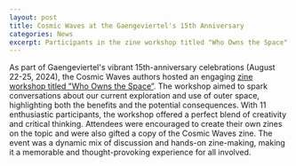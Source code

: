 ```yaml
---
layout: post
title: Cosmic Waves at the Gaengeviertel's 15th Anniversary
categories: News
excerpt: Participants in the zine workshop titled "Who Owns the Space" received copies of the "Cosmic Waves" zine during the Gaengeviertel's 15th-anniversary celebrations, held from August 22-25, 2024.
---
```


As part of Gaengeviertel's vibrant 15th-anniversary celebrations (August 22-25, 2024), the Cosmic Waves authors hosted an engaging [zine workshop titled "Who Owns the Space”](https://15jahre.gaengeviertel.de/). The workshop aimed to spark conversations about our current exploration and use of outer space, highlighting both the benefits and the potential consequences. With 11 enthusiastic participants, the workshop offered a perfect blend of creativity and critical thinking. Attendees were encouraged to create their own zines on the topic and were also gifted a copy of the Cosmic Waves zine. The event was a dynamic mix of discussion and hands-on zine-making, making it a memorable and thought-provoking experience for all involved.

